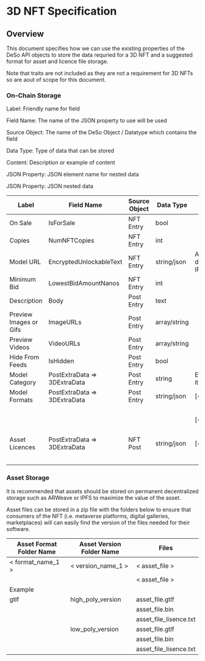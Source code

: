 
# 3D NFT Specification 


## Overview

This document specifies how we can use the existing properties of the DeSo API objects to store the data requried for a 3D NFT and a suggested format for asset and licence file storage.

Note that traits are not included as they are not a requirement for 3D NFTs so are aout of scope for this document.


### On-Chain Storage

Label: Friendly name for field

Field Name: The name of the JSON property to use will be used

Source Object: The name of the DeSo Object / Datatype which contains the field

Data Type: Type of data that can be stored

Content: Description or example of content

JSON Property: JSON element name for nested data

JSON Property: JSON nested data


| **Label**              | **Field Name**               | **Source Object** | **Data Type** | **JSON Property Name**                                                        | **JSON Element Content**                   |
|------------------------|------------------------------|-------------------|---------------|--------------------------------------------------------------------|----------------------------|
| On Sale                | IsForSale                    | NFT Entry         | bool          |                                                                    |                            |
| Copies                 | NumNFTCopies                 | NFT Entry         | int           |                                                                    |                            |
| Model URL              | EncryptedUnlockableText      | NFT Entry         | string/json   | Asset Storage URL linking to downloadable zip on ARWeave, IPFS etc |                            |
| Minimum Bid            | LowestBidAmountNanos         | NFT Entry         | int           |                                                                    |                            |
| Description            | Body                         | Post Entry          | text          |                                                                    |                            |
| Preview Images or Gifs | ImageURLs                    | Post Entry          | array/string  |                                                                    |                            |
| Preview Videos         | VideoURLs                    | Post Entry          | array/string  |                                                                    |                            |
| Hide From Feeds        | IsHidden                     | Post Entry          | bool          |                                                                    |                            |
| Model Category         | PostExtraData => 3DExtraData | Post Entry          | string        | Examples: item/scenery/avatar/scene/other                                    |                            |
| Model Formats          | PostExtraData => 3DExtraData | Post Entry          | string/json   | [&lt;format_name&gt;] =>                                                      | high_poly_foldername       |
|                        |                              |                   |               |                                                                    | low_poly_foldername        |
|                        |                              |                   |               | [&lt;format_name&gt;] =>                                                      | high_poly_foldername       |
|                        |                              |                   |               |                                                                    | low_poly_foldername        |
| Asset Licences         | PostExtraData => 3DExtraData | NFT Post          | string/json   | [&lt;format_name&gt;] =>                                                      | high_poly_licence_filename |
|                        |                              |                   |               |                                                                    | low_poly_licence_filename  |
|                        |                              |                   |               |                                                                    |                            |


### Asset Storage

It is recommended that assets should be stored on permanent decentralized storage such as ARWeave or IPFS to maximize the value of the asset.

Asset files can be stored in a zip file with the folders below to ensure that consumers of the NFT (i.e. metaverse platforms, digital galleries, marketplaces) will can easily find the version of the files needed for their software.


| Asset Format Folder Name | Asset Version Folder Name | Files                  |
|--------------------------|-----------------------------|------------------------|
| < format_name_1 >  | < version_name_1 >     | < asset_file >   |
|                          |                             | < asset_file >   |
| Example                  |                             |                        |
| gtlf                     | high_poly_version           | asset_file.gtlf        |
|                          |                             | asset_file.bin         |
|                          |                             | asset_file_lisence.txt |
|                          | low_poly_version            | asset_file.gtlf        |
|                          |                             | asset_file.bin         |
|                          |                             | asset_file_lisence.txt |
